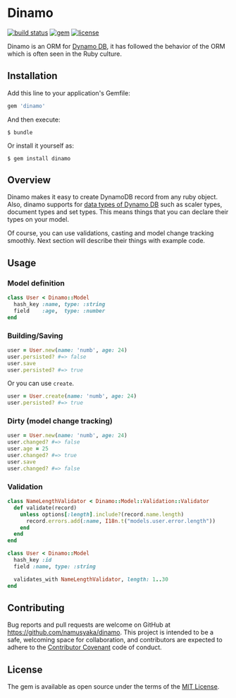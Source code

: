 # Dinamo

[![build status](https://img.shields.io/travis/namusyaka/dinamo.svg?style=flat-square)](http://travis-ci.org/namusyaka/dinamo)
[![gem](https://img.shields.io/gem/v/dinamo.svg?style=flat-square)](https://rubygems.org/gems/dinamo)
[![license](https://img.shields.io/github/license/namusyaka/dinamo.svg?style=flat-square)](https://github.com/namusyaka/dinamo/blob/master/LICENSE.txt)

Dinamo is an ORM for [Dynamo DB](https://aws.amazon.com/dynamodb/), it has followed the behavior of the ORM which is often seen in the Ruby culture.

## Installation

Add this line to your application's Gemfile:

```ruby
gem 'dinamo'
```

And then execute:

    $ bundle

Or install it yourself as:

    $ gem install dinamo

## Overview

Dinamo makes it easy to create DynamoDB record from any ruby object. Also, dinamo supports for [data types of Dynamo DB](https://docs.aws.amazon.com/amazondynamodb/latest/developerguide/HowItWorks.NamingRulesDataTypes.html) such as scaler types, document types and set types. This means things that you can declare their types on your model.

Of course, you can use validations, casting and model change tracking smoothly.
Next section will describe their things with example code.

## Usage

### Model definition

```ruby
class User < Dinamo::Model
  hash_key :name, type: :string
  field    :age,  type: :number
end
```

### Building/Saving

```ruby
user = User.new(name: 'numb', age: 24)
user.persisted? #=> false
user.save
user.persisted? #=> true
```

Or you can use `create`.

```ruby
user = User.create(name: 'numb', age: 24)
user.persisted? #=> true
```

### Dirty (model change tracking)

```ruby
user = User.new(name: 'numb', age: 24)
user.changed? #=> false
user.age = 25
user.changed? #=> true
user.save
user.changed? #=> false
```

### Validation

```ruby
class NameLengthValidator < Dinamo::Model::Validation::Validator
  def validate(record)
    unless options[:length].include?(record.name.length)
      record.errors.add(:name, I18n.t("models.user.error.length"))
    end
  end
end

class User < Dinamo::Model
  hash_key :id
  field :name, type: :string

  validates_with NameLengthValidator, length: 1..30
end
```

## Contributing

Bug reports and pull requests are welcome on GitHub at https://github.com/namusyaka/dinamo. This project is intended to be a safe, welcoming space for collaboration, and contributors are expected to adhere to the [Contributor Covenant](contributor-covenant.org) code of conduct.


## License

The gem is available as open source under the terms of the [MIT License](http://opensource.org/licenses/MIT).

